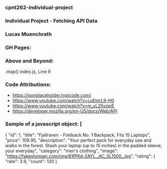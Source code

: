 ### cpnt262-individual-project

### Individual Project - Fetching API Data

### Lucas Muenchrath

### GH Pages:

### Above and Beyond:

.map() index.js, Line 9

### Code Attributions:

- https://jsonplaceholder.typicode.com/
- https://www.youtube.com/watch?v=cuEtnrL9-H0
- https://www.youtube.com/watch?v=m_vL25vzpiE
- https://developer.mozilla.org/en-US/docs/Web/API

### Sample of a javascript object: [
{
"id": 1,
"title": "Fjallraven - Foldsack No. 1 Backpack, Fits 15 Laptops",
"price": 109.95,
"description": "Your perfect pack for everyday use and walks in the forest. Stash your laptop (up to 15 inches) in the padded sleeve, your everyday",
"category": "men's clothing",
"image": "https://fakestoreapi.com/img/81fPKd-2AYL._AC_SL1500_.jpg",
"rating": {
"rate": 3.9,
"count": 120
}
